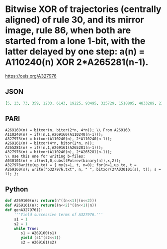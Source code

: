 # Bitwise XOR of trajectories \(centrally aligned\) of rule 30, and its mirror image, rule 86, when both are started from a lone 1\-bit, with the latter delayed by one step: a\(n\) \= A110240\(n\) XOR 2\*A265281\(n\-1\)\.
https://oeis.org/A327976
## JSON
```JSON
[5, 23, 73, 359, 1233, 6143, 19225, 93495, 325729, 1518895, 4833289, 23453735, 81443089, 398815039, 1271974489, 6168932215, 21231239841, 99197620591, 314863189193, 1541326542823, 5312985402193, 26258203294847, 82884499362201, 400683454289591, 1406328980294113, 6532877164215983, 20744329255918985, 100303645024039591]
```
## PARI
```PARI
A269160(n) = bitxor(n, bitor(2*n, 4*n)); \\ From A269160.
A110240(n) = if(!n,1,A269160(A110240(n-1)));
A327973(n) = bitxor(A110240(n), 2*A110240(n-1));
A269161(n) = bitxor(4*n, bitor(2*n, n));
A265281(n) = if(!n,1,A269161(A265281(n-1)));
A327976(n) = bitxor(A110240(n), 2*A265281(n-1));
\\ Use this one for writing b-files:
A030101(n) = if(n<1,0,subst(Polrev(binary(n)),x,2));
A327976write(up_to) = { my(s=1, t, n=0); for(n=1,up_to, t = A269160(s); write("b327976.txt", n, " ", bitxor(2*A030101(s), t)); s = t); };
```
## Python
```Python
def A269160(n): return(n^((n<<1)|(n<<2)))
def A269161(n): return((n<<2)^((n<<1)|n))
def genA327976():
    '''Yield successive terms of A327976.'''
    s1 = 1
    s2 = 1
    while True:
       s1 = A269160(s1)
       yield (s1^(s2<<1))
       s2 = A269161(s2)
```
